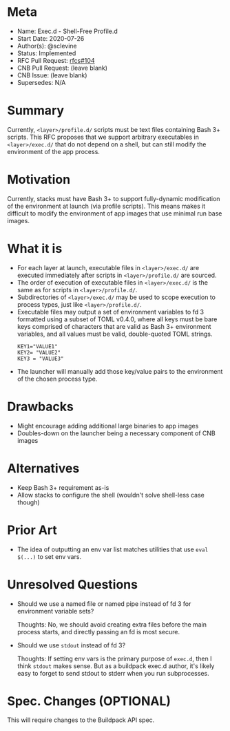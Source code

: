 # Meta
[meta]: #meta
- Name: Exec.d - Shell-Free Profile.d
- Start Date: 2020-07-26
- Author(s): @sclevine
- Status: Implemented
- RFC Pull Request: [rfcs#104](https://github.com/buildpacks/rfcs/pull/104)
- CNB Pull Request: (leave blank)
- CNB Issue: (leave blank)
- Supersedes: N/A

# Summary
[summary]: #summary

Currently, `<layer>/profile.d/` scripts must be text files containing Bash 3+ scripts. This RFC proposes that we support arbitrary executables in `<layer>/exec.d/` that do not depend on a shell, but can still modify the environment of the app process.

# Motivation
[motivation]: #motivation

Currently, stacks must have Bash 3+ to support fully-dynamic modification of the environment at launch (via profile scripts).
This means makes it difficult to modify the environment of app images that use minimal run base images.

# What it is
[what-it-is]: #what-it-is

- For each layer at launch, executable files in `<layer>/exec.d/` are executed immediately after scripts in `<layer>/profile.d/` are sourced.
- The order of execution of executable files in `<layer>/exec.d/` is the same as for scripts in `<layer>/profile.d/`.
- Subdirectories of `<layer>/exec.d/` may be used to scope execution to process types, just like `<layer>/profile.d/`.
- Executable files may output a set of environment variables to fd 3 formatted using a subset of TOML v0.4.0, where all keys must be bare keys comprised of characters that are valid as Bash 3+ environment variables, and all values must be valid, double-quoted TOML strings.
  ```
  KEY1="VALUE1"
  KEY2= "VALUE2"
  KEY3 = "VALUE3"
  ```
- The launcher will manually add those key/value pairs to the environment of the chosen process type.


# Drawbacks
[drawbacks]: #drawbacks

- Might encourage adding additional large binaries to app images
- Doubles-down on the launcher being a necessary component of CNB images

# Alternatives
[alternatives]: #alternatives

- Keep Bash 3+ requirement as-is
- Allow stacks to configure the shell (wouldn't solve shell-less case though)

# Prior Art
[prior-art]: #prior-art

- The idea of outputting an env var list matches utilities that use `eval $(...)` to set env vars.

# Unresolved Questions
[unresolved-questions]: #unresolved-questions

- Should we use a named file or named pipe instead of fd 3 for environment variable sets?

  Thoughts: No, we should avoid creating extra files before the main process starts, and directly passing an fd is most secure.
  
- Should we use `stdout` instead of fd 3?

  Thoughts: If setting env vars is the primary purpose of `exec.d`, then I think `stdout` makes sense.
  But as a buildpack exec.d author, it's likely easy to forget to send stdout to stderr when you run subprocesses.

# Spec. Changes (OPTIONAL)
[spec-changes]: #spec-changes

This will require changes to the Buildpack API spec.

